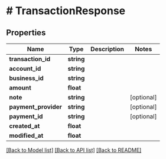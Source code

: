 # # TransactionResponse

## Properties

Name | Type | Description | Notes
------------ | ------------- | ------------- | -------------
**transaction_id** | **string** |  |
**account_id** | **string** |  |
**business_id** | **string** |  |
**amount** | **float** |  |
**note** | **string** |  | [optional]
**payment_provider** | **string** |  | [optional]
**payment_id** | **string** |  | [optional]
**created_at** | **float** |  |
**modified_at** | **float** |  |

[[Back to Model list]](../../README.md#models) [[Back to API list]](../../README.md#endpoints) [[Back to README]](../../README.md)
